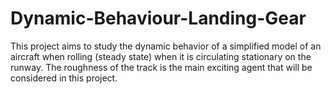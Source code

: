 # Dynamic-Behaviour-Landing-Gear
This project aims to study the dynamic behavior of a simplified model of an aircraft when rolling (steady state) when it is circulating stationary on the runway. The roughness of the track is the main exciting agent that will be considered in this project.
